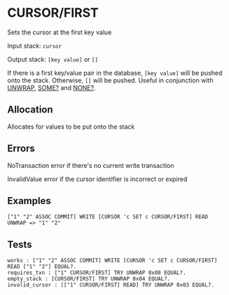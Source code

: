 # CURSOR/FIRST

Sets the cursor at the first key value

Input stack: `cursor`

Output stack: `[key value]` or `[]`

If there is a first key/value pair in the database, `[key value]` will be pushed onto the stack.
Otherwise, `[]` will be pushed. Useful in conjunction with [UNWRAP](../UNWRAP.md),
[SOME?](../SOMEP.md) and [NONE?](../NONEP.md).

## Allocation

Allocates for values to be put onto the stack

## Errors

NoTransaction error if there's no current write transaction

InvalidValue error if the cursor identifier is incorrect or expired

## Examples

```
["1" "2" ASSOC COMMIT] WRITE [CURSOR 'c SET c CURSOR/FIRST] READ UNWRAP => "1" "2"
```

## Tests

```test
works : ["1" "2" ASSOC COMMIT] WRITE [CURSOR 'c SET c CURSOR/FIRST] READ ["1" "2"] EQUAL?.
requires_txn : ["1" CURSOR/FIRST] TRY UNWRAP 0x08 EQUAL?.
empty_stack : [CURSOR/FIRST] TRY UNWRAP 0x04 EQUAL?.
invalid_cursor : [["1" CURSOR/FIRST] READ] TRY UNWRAP 0x03 EQUAL?.
```
